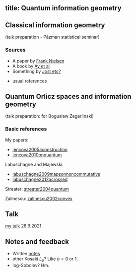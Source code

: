title: Quantum information geometry
---


## Classical information geometry

(talk preparation - Pázman statistical seminar)
### Sources

* A paper by [Frank Nielsen](https://arxiv.org/abs/1808.08271)    
* A book by [Ay et al](https://link.springer.com/book/10.1007/978-3-319-56478-4)   
* Something by [Jost etc?](https://arxiv.org/abs/1907.00732)
+ usual references







## Quantum Orlicz spaces and information geometry

(talk preparation: for Boguslaw Zegarlinski)
### Basic references


My papers:    
 
* [jencova2005aconstruction](jencova2005aconstruction)    
* [jencova2010onquantum](jencova2010onquantum)

Labuschagne and Majewski:  

* [labuschagne2009mapsonnoncommutative](labuschagne2009mapsonnoncommutative)    
* [labuschagne2012acrossed](labuschagne2012acrossed)
                                                     

Streater: [streater2004quantum](streater2004quantum)


Zalinescu: [zalinescu2002convex](BOOK_zalinescu2002convex)

## Talk

[my talk](MISC_qig/orlicz2021.pdf) 28.9.2021 


## Notes and feedback


* Written [notes](MISC_qig/notes.pdf)     
* other Kosaki $L_p$? Like $\eta=0$ or 1.     
* log-Sobolev? Hm.

 





